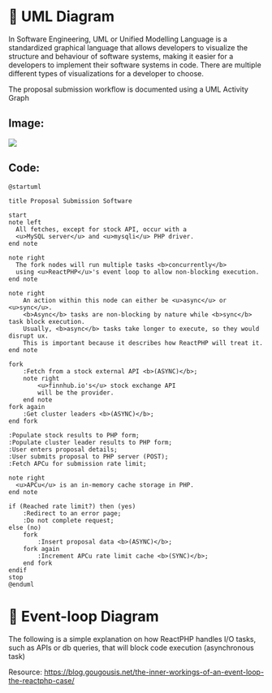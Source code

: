 # 🫡 UML Diagram
In Software Engineering, UML or Unified Modelling Language is a standardized graphical language that allows developers to visualize the structure and behaviour of software systems, making it easier for a developers to implement their software systems in code. There are multiple different types of visualizations for a developer to choose.

The proposal submission workflow is documented using a UML Activity Graph

## Image:

[![](https://img.plantuml.biz/plantuml/svg/TLHDJnin4BtlhvWRYKJX3ZGbecgBr8-KmA57htUIjUAr5tyGzj_tZJU1a1OfYX9xvirxRsPy7PCAANUsgf99bcaHVE-ZihJCTMTYDDxHqg_ILWMkgX9TEP-OBAzIHJItbbQSTClnbFXPSvzevGF5vFM6velRK_9Qvq1RarfIX9IhFFinB7z_fyZXYSFLUPwHSesSTqDyjAQSBBujg0a60MSLurQALcFfODQjrBvlMMfjSDTmH0Lm2TbHbsqoFSGa5JUHhkgPzWuS0hjaXwlpUeRa78rRIyqxLZgXcbGzYSHFY2BhVK_9axBMRu7lFjGMWYI5drdd15_UvGLN705Kl1FPnX6-Og59MZbY77AWcgM-YeFJHJ9im__ztxE21FBpyQIUxVIW4syPrGCvbJAEjws1REIyIQ4IUK2S2lH3p90td4gyEggHr0OjzcuDch1XJELJYXvIUA2jpxQXniIGqV3yl8Ey5vdowNeVaeAHDMkL8vD9X1xfO6fqgeMdUzl7jgN0AY7eq5DfRK6z-283HglWEqpGE5dyd3Wup2b6J0HCvii_Fs-c8k6o91rrf7YPPolZN9lhC-DFOl5yZwPR1R45xIM-C4EJe9Zwu9zC8yCeDoyao_YfjJ9kPFgL4scR8yXXGnGIuZ_i9BbegouMlizMWUX88t34w4PnN9n1K7Tv4FGM-9te1smL-2MftE-NkU6aZ8txwoYxdGxkTn3ZGj9ayMjvFqNmwFjySPF7dNvz4eBmiGOebqV33vCbePZx4NjDndtekFDXmEZZcH2fGS5gR0Lg7ZRSh6WYOz5oSr3WqrGQu6WoS9oEBjznOmBhL3OKwnG2sFK07Lj_yTaB8cdVuHKGRloOEO8gMupYnFaHvsN0IjAjW_nqu9bAwh-JTTJpNR8EtCdBKTnwPRyJBJX7C2zZW1zcXQVLzzKrVkCn_Wi0)](https://editor.plantuml.com/uml/TLHDJnin4BtlhvWRYKJX3ZGbecgBr8-KmA57htUIjUAr5tyGzj_tZJU1a1OfYX9xvirxRsPy7PCAANUsgf99bcaHVE-ZihJCTMTYDDxHqg_ILWMkgX9TEP-OBAzIHJItbbQSTClnbFXPSvzevGF5vFM6velRK_9Qvq1RarfIX9IhFFinB7z_fyZXYSFLUPwHSesSTqDyjAQSBBujg0a60MSLurQALcFfODQjrBvlMMfjSDTmH0Lm2TbHbsqoFSGa5JUHhkgPzWuS0hjaXwlpUeRa78rRIyqxLZgXcbGzYSHFY2BhVK_9axBMRu7lFjGMWYI5drdd15_UvGLN705Kl1FPnX6-Og59MZbY77AWcgM-YeFJHJ9im__ztxE21FBpyQIUxVIW4syPrGCvbJAEjws1REIyIQ4IUK2S2lH3p90td4gyEggHr0OjzcuDch1XJELJYXvIUA2jpxQXniIGqV3yl8Ey5vdowNeVaeAHDMkL8vD9X1xfO6fqgeMdUzl7jgN0AY7eq5DfRK6z-283HglWEqpGE5dyd3Wup2b6J0HCvii_Fs-c8k6o91rrf7YPPolZN9lhC-DFOl5yZwPR1R45xIM-C4EJe9Zwu9zC8yCeDoyao_YfjJ9kPFgL4scR8yXXGnGIuZ_i9BbegouMlizMWUX88t34w4PnN9n1K7Tv4FGM-9te1smL-2MftE-NkU6aZ8txwoYxdGxkTn3ZGj9ayMjvFqNmwFjySPF7dNvz4eBmiGOebqV33vCbePZx4NjDndtekFDXmEZZcH2fGS5gR0Lg7ZRSh6WYOz5oSr3WqrGQu6WoS9oEBjznOmBhL3OKwnG2sFK07Lj_yTaB8cdVuHKGRloOEO8gMupYnFaHvsN0IjAjW_nqu9bAwh-JTTJpNR8EtCdBKTnwPRyJBJX7C2zZW1zcXQVLzzKrVkCn_Wi0)

## Code:
```plantuml
@startuml

title Proposal Submission Software

start
note left
  All fetches, except for stock API, occur with a 
  <u>MySQL server</u> and <u>mysqli</u> PHP driver.
end note

note right
  The fork nodes will run multiple tasks <b>concurrently</b>
  using <u>ReactPHP</u>'s event loop to allow non-blocking execution.
end note

note right
    An action within this node can either be <u>async</u> or <u>sync</u>.
    <b>Async</b> tasks are non-blocking by nature while <b>sync</b> task block execution. 
    Usually, <b>async</b> tasks take longer to execute, so they would disrupt ux. 
    This is important because it describes how ReactPHP will treat it.
end note

fork
    :Fetch from a stock external API <b>(ASYNC)</b>;
    note right
        <u>finnhub.io's</u> stock exchange API 
        will be the provider.
    end note
fork again
    :Get cluster leaders <b>(ASYNC)</b>;
end fork

:Populate stock results to PHP form;
:Populate cluster leader results to PHP form;
:User enters proposal details;
:User submits proposal to PHP server (POST);
:Fetch APCu for submission rate limit;

note right
  <u>APCu</u> is an in-memory cache storage in PHP.
end note

if (Reached rate limit?) then (yes)
    :Redirect to an error page;
    :Do not complete request;
else (no)
    fork
        :Insert proposal data <b>(ASYNC)</b>;
    fork again
        :Increment APCu rate limit cache <b>(SYNC)</b>;
    end fork
endif
stop
@enduml
```
# 🔁 Event-loop Diagram

The following is a simple explanation on how ReactPHP handles I/O tasks, such as APIs or db queries, that will block code execution (asynchronous task)

Resource: https://blog.gougousis.net/the-inner-workings-of-an-event-loop-the-reactphp-case/
